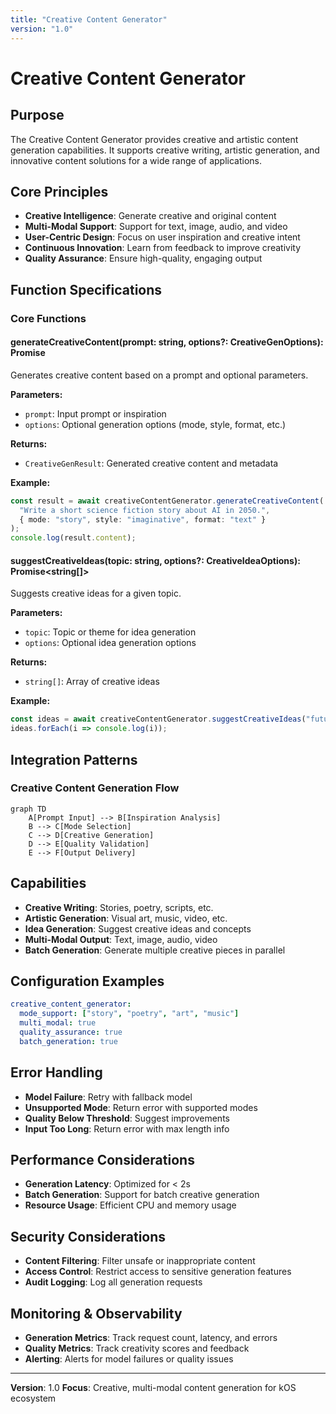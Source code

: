 ```yaml
---
title: "Creative Content Generator"
version: "1.0"
---
```


# **Creative Content Generator**

## **Purpose**

The Creative Content Generator provides creative and artistic content generation capabilities. It supports creative writing, artistic generation, and innovative content solutions for a wide range of applications.

## **Core Principles**

- **Creative Intelligence**: Generate creative and original content
- **Multi-Modal Support**: Support for text, image, audio, and video
- **User-Centric Design**: Focus on user inspiration and creative intent
- **Continuous Innovation**: Learn from feedback to improve creativity
- **Quality Assurance**: Ensure high-quality, engaging output

## **Function Specifications**

### **Core Functions**

#### **generateCreativeContent(prompt: string, options?: CreativeGenOptions): Promise<CreativeGenResult>**
Generates creative content based on a prompt and optional parameters.

**Parameters:**
- `prompt`: Input prompt or inspiration
- `options`: Optional generation options (mode, style, format, etc.)

**Returns:**
- `CreativeGenResult`: Generated creative content and metadata

**Example:**
```typescript
const result = await creativeContentGenerator.generateCreativeContent(
  "Write a short science fiction story about AI in 2050.",
  { mode: "story", style: "imaginative", format: "text" }
);
console.log(result.content);
```

#### **suggestCreativeIdeas(topic: string, options?: CreativeIdeaOptions): Promise<string[]>**
Suggests creative ideas for a given topic.

**Parameters:**
- `topic`: Topic or theme for idea generation
- `options`: Optional idea generation options

**Returns:**
- `string[]`: Array of creative ideas

**Example:**
```typescript
const ideas = await creativeContentGenerator.suggestCreativeIdeas("future cities");
ideas.forEach(i => console.log(i));
```

## **Integration Patterns**

### **Creative Content Generation Flow**
```mermaid
graph TD
    A[Prompt Input] --> B[Inspiration Analysis]
    B --> C[Mode Selection]
    C --> D[Creative Generation]
    D --> E[Quality Validation]
    E --> F[Output Delivery]
```

## **Capabilities**

- **Creative Writing**: Stories, poetry, scripts, etc.
- **Artistic Generation**: Visual art, music, video, etc.
- **Idea Generation**: Suggest creative ideas and concepts
- **Multi-Modal Output**: Text, image, audio, video
- **Batch Generation**: Generate multiple creative pieces in parallel

## **Configuration Examples**

```yaml
creative_content_generator:
  mode_support: ["story", "poetry", "art", "music"]
  multi_modal: true
  quality_assurance: true
  batch_generation: true
```

## **Error Handling**

- **Model Failure**: Retry with fallback model
- **Unsupported Mode**: Return error with supported modes
- **Quality Below Threshold**: Suggest improvements
- **Input Too Long**: Return error with max length info

## **Performance Considerations**

- **Generation Latency**: Optimized for < 2s
- **Batch Generation**: Support for batch creative generation
- **Resource Usage**: Efficient CPU and memory usage

## **Security Considerations**

- **Content Filtering**: Filter unsafe or inappropriate content
- **Access Control**: Restrict access to sensitive generation features
- **Audit Logging**: Log all generation requests

## **Monitoring & Observability**

- **Generation Metrics**: Track request count, latency, and errors
- **Quality Metrics**: Track creativity scores and feedback
- **Alerting**: Alerts for model failures or quality issues

---

**Version**: 1.0
**Focus**: Creative, multi-modal content generation for kOS ecosystem 